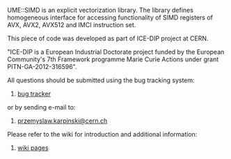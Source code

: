 UME::SIMD is an explicit vectorization library. The library defines homogeneous interface for accessing functionality of SIMD registers of AVX, AVX2, AVX512 and IMCI instruction set. 

This piece of code was developed as part of ICE-DIP project at CERN.

 "ICE-DIP is a European Industrial Doctorate project funded by the 
 European Community's 7th Framework programme Marie Curie Actions under grant
 PITN-GA-2012-316596".

 All questions should be submitted using the bug tracking system:

1. [bug tracker](https://bitbucket.org/edanor/umesimd/issues?status=new&status=open)
 
or by sending e-mail to:

1. przemyslaw.karpinski@cern.ch


Please refer to the wiki for introduction and additional information:

1. [wiki pages](https://bitbucket.org/edanor/umesimd/wiki/Home)